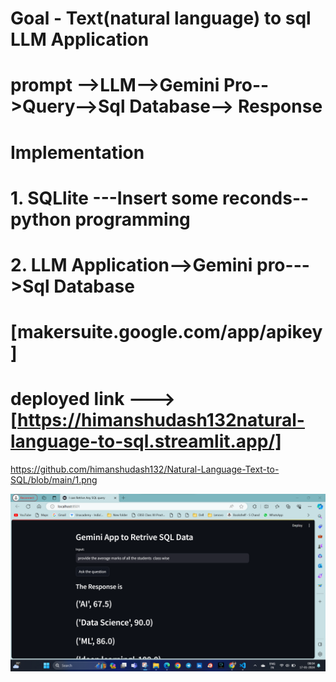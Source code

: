 # Goal - Text(natural language) to sql LLM Application

# prompt -->LLM-->Gemini Pro-->Query-->Sql Database--> Response

# Implementation

# 1. SQLlite ---Insert some reconds--python programming
#  2. LLM Application-->Gemini pro--->Sql Database

# [makersuite.google.com/app/apikey]

# deployed link ---> [https://himanshudash132natural-language-to-sql.streamlit.app/]

https://github.com/himanshudash132/Natural-Language-Text-to-SQL/blob/main/1.png

![Screenshot](https://github.com/himanshudash132/Natural-Language-Text-to-SQL/blob/main/1.png)
